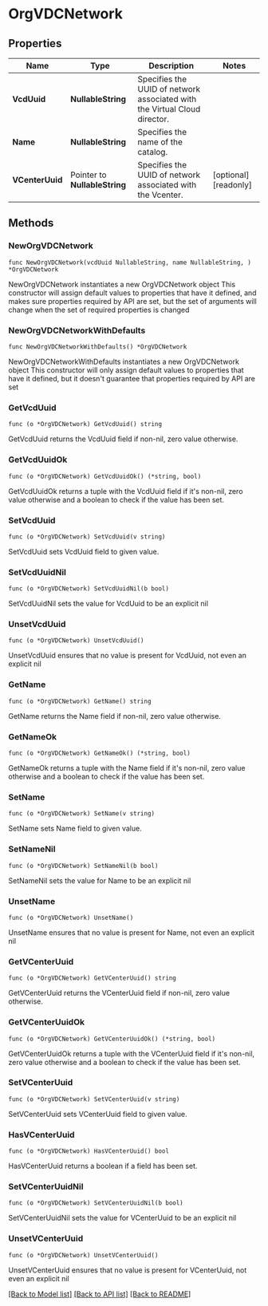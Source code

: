 # OrgVDCNetwork

## Properties

Name | Type | Description | Notes
------------ | ------------- | ------------- | -------------
**VcdUuid** | **NullableString** | Specifies the UUID of network associated with the Virtual Cloud director. | 
**Name** | **NullableString** | Specifies the name of the catalog. | 
**VCenterUuid** | Pointer to **NullableString** | Specifies the UUID of network associated with the Vcenter. | [optional] [readonly] 

## Methods

### NewOrgVDCNetwork

`func NewOrgVDCNetwork(vcdUuid NullableString, name NullableString, ) *OrgVDCNetwork`

NewOrgVDCNetwork instantiates a new OrgVDCNetwork object
This constructor will assign default values to properties that have it defined,
and makes sure properties required by API are set, but the set of arguments
will change when the set of required properties is changed

### NewOrgVDCNetworkWithDefaults

`func NewOrgVDCNetworkWithDefaults() *OrgVDCNetwork`

NewOrgVDCNetworkWithDefaults instantiates a new OrgVDCNetwork object
This constructor will only assign default values to properties that have it defined,
but it doesn't guarantee that properties required by API are set

### GetVcdUuid

`func (o *OrgVDCNetwork) GetVcdUuid() string`

GetVcdUuid returns the VcdUuid field if non-nil, zero value otherwise.

### GetVcdUuidOk

`func (o *OrgVDCNetwork) GetVcdUuidOk() (*string, bool)`

GetVcdUuidOk returns a tuple with the VcdUuid field if it's non-nil, zero value otherwise
and a boolean to check if the value has been set.

### SetVcdUuid

`func (o *OrgVDCNetwork) SetVcdUuid(v string)`

SetVcdUuid sets VcdUuid field to given value.


### SetVcdUuidNil

`func (o *OrgVDCNetwork) SetVcdUuidNil(b bool)`

 SetVcdUuidNil sets the value for VcdUuid to be an explicit nil

### UnsetVcdUuid
`func (o *OrgVDCNetwork) UnsetVcdUuid()`

UnsetVcdUuid ensures that no value is present for VcdUuid, not even an explicit nil
### GetName

`func (o *OrgVDCNetwork) GetName() string`

GetName returns the Name field if non-nil, zero value otherwise.

### GetNameOk

`func (o *OrgVDCNetwork) GetNameOk() (*string, bool)`

GetNameOk returns a tuple with the Name field if it's non-nil, zero value otherwise
and a boolean to check if the value has been set.

### SetName

`func (o *OrgVDCNetwork) SetName(v string)`

SetName sets Name field to given value.


### SetNameNil

`func (o *OrgVDCNetwork) SetNameNil(b bool)`

 SetNameNil sets the value for Name to be an explicit nil

### UnsetName
`func (o *OrgVDCNetwork) UnsetName()`

UnsetName ensures that no value is present for Name, not even an explicit nil
### GetVCenterUuid

`func (o *OrgVDCNetwork) GetVCenterUuid() string`

GetVCenterUuid returns the VCenterUuid field if non-nil, zero value otherwise.

### GetVCenterUuidOk

`func (o *OrgVDCNetwork) GetVCenterUuidOk() (*string, bool)`

GetVCenterUuidOk returns a tuple with the VCenterUuid field if it's non-nil, zero value otherwise
and a boolean to check if the value has been set.

### SetVCenterUuid

`func (o *OrgVDCNetwork) SetVCenterUuid(v string)`

SetVCenterUuid sets VCenterUuid field to given value.

### HasVCenterUuid

`func (o *OrgVDCNetwork) HasVCenterUuid() bool`

HasVCenterUuid returns a boolean if a field has been set.

### SetVCenterUuidNil

`func (o *OrgVDCNetwork) SetVCenterUuidNil(b bool)`

 SetVCenterUuidNil sets the value for VCenterUuid to be an explicit nil

### UnsetVCenterUuid
`func (o *OrgVDCNetwork) UnsetVCenterUuid()`

UnsetVCenterUuid ensures that no value is present for VCenterUuid, not even an explicit nil

[[Back to Model list]](../README.md#documentation-for-models) [[Back to API list]](../README.md#documentation-for-api-endpoints) [[Back to README]](../README.md)


